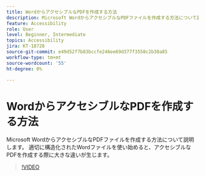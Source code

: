 ```yaml
---
title: WordからアクセシブルなPDFを作成する方法
description: Microsoft WordからアクセシブルなPDFファイルを作成する方法について説明します。
feature: Accessibility
role: User
level: Beginner, Intermediate
topics: Accessibility
jira: KT-18728
source-git-commit: e49d52f7b83bccfe246ee69d377f3558c2b30a85
workflow-type: tm+mt
source-wordcount: '55'
ht-degree: 0%

---
```


# WordからアクセシブルなPDFを作成する方法

Microsoft WordからアクセシブルなPDFファイルを作成する方法について説明します。 適切に構造化されたWordファイルを使い始めると、アクセシブルなPDFを作成する際に大きな違いが生じます。

>[!VIDEO](https://video.tv.adobe.com/v/3471614?quality=12&learn=on&hidetitle=true)